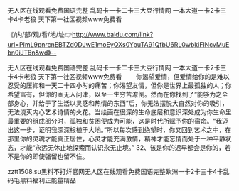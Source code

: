 无人区在线观看免费国语完整
乱码卡一卡二卡三大豆行情网
一本大道一卡2卡三卡4卡老狼
天下第一社区视频www免费看


《/内/部/观/看/地/址👉http://www.baidu.com/link?url=PImL9pnrcnEBTZd0DJwE1moEyQXs0YpuTA91QfbU6RL0wbkiFlNcvMuEbn0iJT6n&wd》--

无人区在线观看免费国语完整
乱码卡一卡二卡三大豆行情网
一本大道一卡2卡三卡4卡老狼
天下第一社区视频www免费看
　　你渴望爱情，但爱情给你的是难以忍受的压抑和一天二十四小时的痛苦；你渴望友情，但你是世界上最孤独的人；你希望富有，但你的画无人问津，以至一生穷苦潦倒。然而在你找到了“能够为之全部身心，并给于了生活以灵感和热情的东西”后，你无法摆脱大自然对你的吸引，无法浇灭内心艺术诗情的火花。当绘画在很深的生命底层和意识深处成为你生命里最重要的组成部分时，孤独和贫困便成为可能，这是时代所赋予你的宿命。“我迈出这一步，证明我深深根植于大地。”所以每次感到绝望时，你又回到艺术之中，在那里你的灵魂才能真正居住，心灵才能充满激情，精神才能忘情而处于一种平静状态，才能“永远无休止地探索而认识永无止境。”
		32、该是你的迟早都会是你的，若不是你的即使强留也留不住。





zztt1508.su黑料不打烊官网无人区在线观看免费国语完整欧洲一卡2卡三卡4卡乱码毛黑料福利正能量精品
